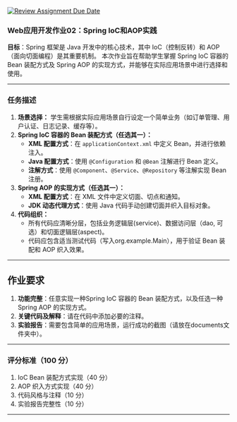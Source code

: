 [![Review Assignment Due Date](https://classroom.github.com/assets/deadline-readme-button-22041afd0340ce965d47ae6ef1cefeee28c7c493a6346c4f15d667ab976d596c.svg)](https://classroom.github.com/a/Hb7-LAVz)
### **Web应用开发作业02：Spring IoC和AOP实践**
**目标**：Spring 框架是 Java 开发中的核心技术，其中 IoC（控制反转）和 AOP（面向切面编程）是其重要机制。
本次作业旨在帮助学生掌握 Spring IoC 容器的 Bean 装配方式及 Spring AOP 的实现方式，并能够在实际应用场景中进行选择和使用。

---

### **任务描述**

1. **场景选择：** 学生需根据实际应用场景自行设定一个简单业务（如订单管理、用户认证、日志记录、缓存等）。
2. **Spring IoC 容器的 Bean 装配方式（任选其一）：**
    - **XML 配置方式**：在 `applicationContext.xml` 中定义 Bean，并进行依赖注入。
    - **Java 配置方式**：使用 `@Configuration` 和 `@Bean` 注解进行 Bean 定义。
    - **注解方式**：使用 `@Component`、`@Service`、`@Repository` 等注解实现 Bean 注册。
3. **Spring AOP 的实现方式（任选其一）：**
    - **XML 配置方式**：在 XML 文件中定义切面、切点和通知。
    - **JDK 动态代理方式**：使用 Java 代码手动创建切面并织入目标对象。
4. **代码组织：**
    - 所有代码应清晰分层，包括业务逻辑层(service)、数据访问层（dao, 可选）和切面逻辑层(aspect)。
    - 代码应包含适当测试代码（写入org.example.Main），用于验证 Bean 装配和 AOP 织入效果。
---

## **作业要求**
1. **功能完整**：任意实现一种Spring IoC 容器的 Bean 装配方式，以及任选一种Spring AOP 的实现方式。
2. **关键代码及解释**：请在代码中添加必要的注释。
3. **实验报告**：需要包含简单的应用场景，运行成功的截图（请放在documents文件夹中）。
---

### **评分标准（100 分）**
1. IoC Bean 装配方式实现（40 分）
2. AOP 织入方式实现（40 分）
3. 代码风格与注释（10 分） 
4. 实验报告完整性（10 分）


---
